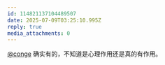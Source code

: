 ```yaml
---
id: 114821137104489507
date: 2025-07-09T03:25:10.995Z
reply: true
media_attachments: 0
---
```


[@conge](https://c.im/@conge) 确实有的，不知道是心理作用还是真的有作用。

